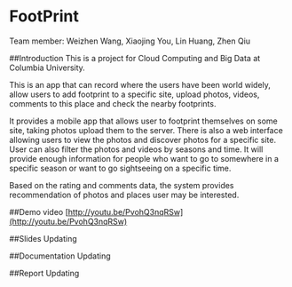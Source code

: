 FootPrint
=========
Team member: Weizhen Wang, Xiaojing You, Lin Huang, Zhen Qiu

##Introduction
This is a project for Cloud Computing and Big Data at Columbia University. 

This is an app that can record where the users have been world widely, allow users to add footprint to a specific site, upload photos, videos, comments to this place and check the nearby footprints. 

It provides a mobile app that allows user to footprint themselves on some site, taking photos upload them to the server. There is also a web interface allowing users to view the photos and discover photos for a specific site. User can also filter the photos and videos by seasons and time. It will provide enough information for people who want to go to somewhere in a specific season or want to go sightseeing on a specific time.

Based on the rating and comments data, the system provides recommendation of photos and places user may be interested.

##Demo video
[http://youtu.be/PvohQ3nqRSw](http://youtu.be/PvohQ3nqRSw)

##Slides
Updating


##Documentation
Updating

##Report
Updating
